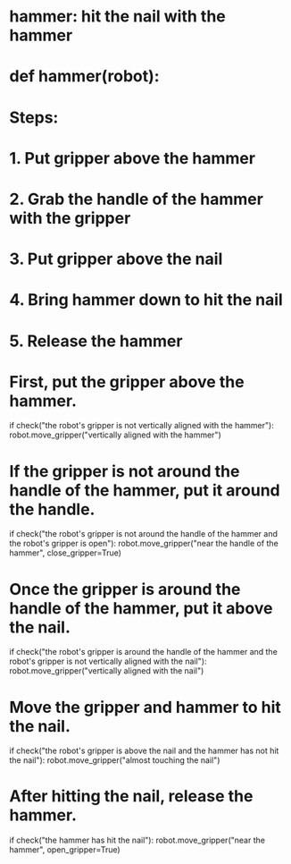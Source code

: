 # hammer: hit the nail with the hammer
# def hammer(robot):
# Steps:
# 1. Put gripper above the hammer
# 2. Grab the handle of the hammer with the gripper
# 3. Put gripper above the nail
# 4. Bring hammer down to hit the nail
# 5. Release the hammer

# First, put the gripper above the hammer.
if check("the robot's gripper is not vertically aligned with the hammer"):
    robot.move_gripper("vertically aligned with the hammer")
# If the gripper is not around the handle of the hammer, put it around the handle.
if check("the robot's gripper is not around the handle of the hammer and the robot's gripper is open"):
    robot.move_gripper("near the handle of the hammer", close_gripper=True)
# Once the gripper is around the handle of the hammer, put it above the nail.
if check("the robot's gripper is around the handle of the hammer and the robot's gripper is not vertically aligned with the nail"):
    robot.move_gripper("vertically aligned with the nail")
# Move the gripper and hammer to hit the nail.
if check("the robot's gripper is above the nail and the hammer has not hit the nail"):
    robot.move_gripper("almost touching the nail")
# After hitting the nail, release the hammer.
if check("the hammer has hit the nail"):
    robot.move_gripper("near the hammer", open_gripper=True)